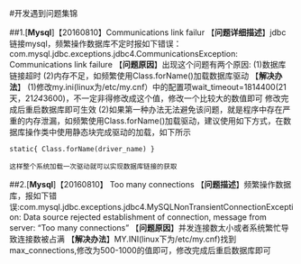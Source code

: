 
#开发遇到问题集锦

##1.[**Mysql**]【20160810】Communications link failur
【**问题详细描述**】jdbc链接mysql，频繁操作数据库不定时报如下错误：com.mysql.jdbc.exceptions.jdbc4.CommunicationsException: Communications link failure
【**问题原因**】出现这个问题有两个原因:
(1)数据库链接超时
(2)内存不足，如频繁使用Class.forName()加载数据库驱动
【**解决办法**】
(1)修改my.ini(linux为/etc/my.cnf）中的配置项wait_timeout=1814400(21天，21*24*3600)，不一定非得修改成这个值，修改一个比较大的数值即可
修改完成后重启数据库即可生效
(2)如果第一种办法无法避免该问题，就是程序中存在严重的内存泄漏，如频繁使用Class.forName()加载驱动，建议使用如下方式，在数据库操作类中使用静态块完成驱动的加载，如下所示

`static{
        Class.forName(driver_name)
    }`
    
    这样整个系统加载一次驱动就可以实现数据库链接的获取
##2.[**Mysql**]【20160810】    Too many connections
【**问题描述**】频繁操作数据库，报如下错误:com.mysql.jdbc.exceptions.jdbc4.MySQLNonTransientConnectionException: Data source rejected establishment of connection, message from server: “Too many connections”
【**问题原因**】并发连接数太小或者系统繁忙导致连接数被占满
【**解决办法**】MY.INI(linux下为/etc/my.cnf)找到max_connections,修改为500-1000的值即可，修改完成后重启数据库即可
